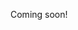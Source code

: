Coming soon!

<!--

Article on each:

- [ ] meeting people in los angeles
- [ ] dating vs friends apps
- [ ] comparisons of all apps
- [ ] setting up profile experiments
- [ ] maintaining multiple accounts

-->
